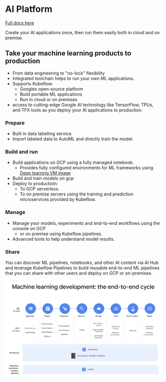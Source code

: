 # AI Platform

[Full docs here](https://cloud.google.com/ml-engine/)

Create your AI applications once, then run them easily both in cloud and on premise.

## Take your machine learning products to production
* From data engineering to "no-lock" flexibility
* Integrated toolchain helps to run your own ML applications.
* Supports Kubeflow:
    * Googles open-source platform
    * Build portable ML applications
    * Run in cloud or on premises
* access to cutting-edge Google AI technology like TensorFlow, TPUs, and TFX tools as you deploy your AI applications to production.

### Prepare
* Built in data labelling service.
* Import labeled data to AutoML and directly train the model.

### Build and run
* Build applications on GCP using a fully managed notebook.
    * Provides fully configured environments for ML frameworks using [Deep learning VM image](https://cloud.google.com/deep-learning-vm)
* Build and train models on gcp
* Deploy to productioin:
    * To GCP serverless.
    * To on premise servers using the training and prediction microservices provided by Kubeflow.

### Manage
* Manage your models, experiments and end-to-end workflows using the console on GCP
    * or on premise using Kubeflow pipelines.
* Advanced tools to help understand model results.

### Share
You can discover ML pipelines, notebooks, and other AI content via AI Hub and leverage Kubeflow Pipelines to build reusable end-to-end ML pipelines that you can share with other users and deploy on GCP or on-premises.


<img src="../../recources/ai-platform-end-to-end.png">
